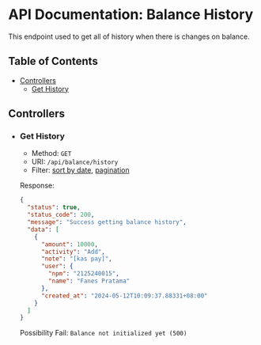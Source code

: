 # API Documentation: Balance History

This endpoint used to get all of history when there is changes on balance.

## Table of Contents

- [Controllers](#controllers)
  - [Get History](#get-history)

## Controllers

- ### Get History
  - Method: `GET`
  - URI: `/api/balance/history`
  - Filter: [sort by date](../README.md/#filter-by-parameter), [pagination](../README.md/#pagination)

  Response:
  ```json
  {
    "status": true,
    "status_code": 200,
    "message": "Success getting balance history",
    "data": [
      {
        "amount": 10000,
        "activity": "Add",
        "note": "[kas pay]",
        "user": {
          "npm": "2125240015",
          "name": "Fanes Pratama"
        },
        "created_at": "2024-05-12T10:09:37.88331+08:00"
      }
    ]
  }
  ```

  Possibility Fail: `Balance not initialized yet (500)`
